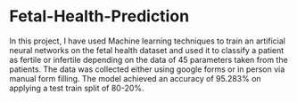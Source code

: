 # Fetal-Health-Prediction
In this project, I have used Machine learning techniques to train an artificial neural networks on the fetal health dataset and used it to classify a patient as fertile or infertile depending on the data of 45 parameters taken from the patients. The data was collected
either using google forms or in person via manual form filling. The model achieved an accuracy of 95.283% on applying a test train split of 80-20%.
